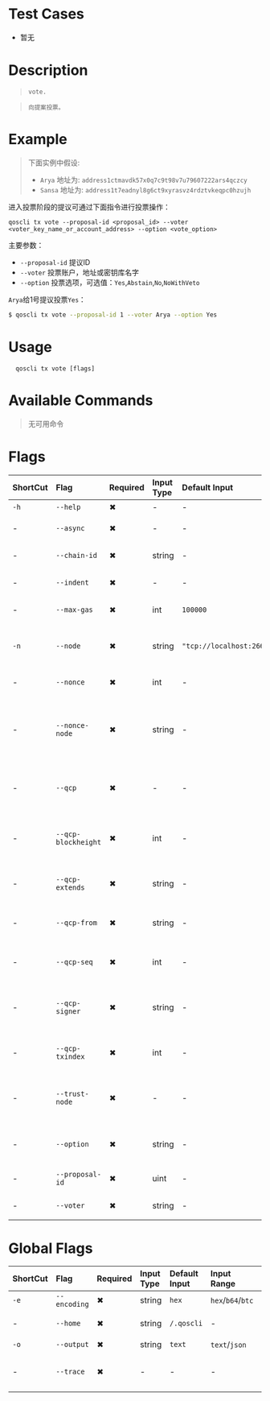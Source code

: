 # Test Cases

- 暂无

# Description
>     vote.

>     向提案投票。

# Example

> 下面实例中假设:
> - `Arya` 地址为: `address1ctmavdk57x0q7c9t98v7u79607222ars4qczcy`
> - `Sansa` 地址为: `address1t7eadnyl8g6ct9xyrasvz4rdztvkeqpc0hzujh`

进入投票阶段的提议可通过下面指令进行投票操作：

`qoscli tx vote --proposal-id <proposal_id> --voter <voter_key_name_or_account_address> --option <vote_option>`

主要参数：

- `--proposal-id`       提议ID
- `--voter`             投票账户，地址或密钥库名字
- `--option`            投票选项，可选值：`Yes`,`Abstain`,`No`,`NoWithVeto`

`Arya`给1号提议投票`Yes`：
```bash
$ qoscli tx vote --proposal-id 1 --voter Arya --option Yes
```

# Usage
```
  qoscli tx vote [flags]
```

# Available Commands

>无可用命令

# Flags

| ShortCut | Flag                | Required | Input Type | Default Input             | Input Range                                  | Description                                            |
|:---------|:--------------------|:---------|:-----------|:--------------------------|:---------------------------------------------|:-------------------------------------------------------|
| `-h`     | `--help`            | ✖        | -          | -                         | -                                            | 帮助文档                                                   |
| -        | `--async`           | ✖        | -          | -                         | -                                            | 是否异步广播交易                                               |
| -        | `--chain-id`        | ✖        | string     | -                         | -                                            | Tendermint节点的链ID                                       |
| -        | `--indent`          | ✖        | -          | -                         | -                                            | 向JSON响应添加缩进                                            |
| -        | `--max-gas`         | ✖        | int        | `100000`                  | -                                            | 每个Tx设置的气体限制值                                           |
| `-n`     | `--node`            | ✖        | string     | `"tcp://localhost:26657"` | -                                            | 为此链提供的Tendermint RPC接口: `<host>:<port>`                |
| -        | `--nonce`           | ✖        | int        | -                         | -                                            | 要签署Tx的帐户nonce                                          |
| -        | `--nonce-node`      | ✖        | string     | -                         | -                                            | 用于其他链查询账户nonce的Tendermint RPC接口: `tcp://<host>:<port>` |
| -        | `--qcp`             | ✖        | -          | -                         | -                                            | 是否启用QCP模式(qcp mode), 发送QCP Tx                          |
| -        | `--qcp-blockheight` | ✖        | int        | -                         | -                                            | QCP模式Flag标志: 原始Tx块高度，块高度必须大于0                          |
| -        | `--qcp-extends`     | ✖        | string     | -                         | -                                            | QCP模式Flag标志: QCP Tx扩展信息                                |
| -        | `--qcp-from`        | ✖        | string     | -                         | -                                            | QCP模式Flag标志: QCP Tx源链ID                                |
| -        | `--qcp-seq`         | ✖        | int        | -                         | -                                            | QCP模式Flag标志: QCP顺序                                     |
| -        | `--qcp-signer`      | ✖        | string     | -                         | -                                            | QCP模式Flag标志: QCP Tx签名者key名称                            |
| -        | `--qcp-txindex`     | ✖        | int        | -                         | -                                            | QCP模式Flag标志: 原始Tx索引                                    |
| -        | `--trust-node`      | ✖        | -          | -                         | -                                            | 是否信任连接的完整节点（不验证其响应证据）                                  |
| -        | `--option`          | ✖        | string     | -                         | `"Yes"`, `"Abstain"`, `"No"`, `"NoWithVeto"` | (主要参数)提案投票选项                                             |
| -        | `--proposal-id`     | ✖        | uint       | -                         | -                                            | (主要参数)提案ID                                               |
| -        | `--voter`           | ✖        | string     | -                         | -                                            | (主要参数)投票人                                                |


# Global Flags

| ShortCut | Flag         | Required | Input Type | Default Input | Input Range       | Description  |
|:---------|:-------------|:---------|:-----------|:--------------|:------------------|:-------------|
| `-e`     | `--encoding` | ✖        | string     | `hex`         | `hex`/`b64`/`btc` | 二进制编码        |
| -        | `--home`     | ✖        | string     | `/.qoscli`    | -                 | 配置和数据的目录     |
| `-o`     | `--output`   | ✖        | string     | `text`        | `text`/`json`     | 输出格式         |
| -        | `--trace`    | ✖        | -          | -             | -                 | 打印出错时的完整堆栈跟踪 |